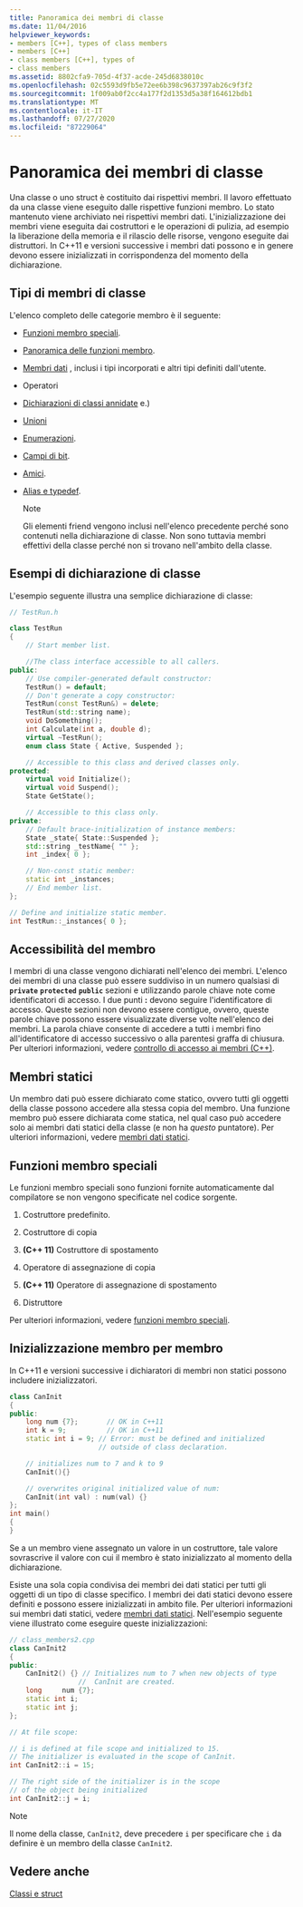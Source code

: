 ```yaml
---
title: Panoramica dei membri di classe
ms.date: 11/04/2016
helpviewer_keywords:
- members [C++], types of class members
- members [C++]
- class members [C++], types of
- class members
ms.assetid: 8802cfa9-705d-4f37-acde-245d6838010c
ms.openlocfilehash: 02c5593d9fb5e72ee6b398c9637397ab26c9f3f2
ms.sourcegitcommit: 1f009ab0f2cc4a177f2d1353d5a38f164612bdb1
ms.translationtype: MT
ms.contentlocale: it-IT
ms.lasthandoff: 07/27/2020
ms.locfileid: "87229064"
---
```

# <a name="class-member-overview"></a>Panoramica dei membri di classe

Una classe o uno struct è costituito dai rispettivi membri. Il lavoro effettuato da una classe viene eseguito dalle rispettive funzioni membro. Lo stato mantenuto viene archiviato nei rispettivi membri dati. L'inizializzazione dei membri viene eseguita dai costruttori e le operazioni di pulizia, ad esempio la liberazione della memoria e il rilascio delle risorse, vengono eseguite dai distruttori. In C++11 e versioni successive i membri dati possono e in genere devono essere inizializzati in corrispondenza del momento della dichiarazione.

## <a name="kinds-of-class-members"></a>Tipi di membri di classe

L'elenco completo delle categorie membro è il seguente:

- [Funzioni membro speciali](special-member-functions.md).

- [Panoramica delle funzioni membro](overview-of-member-functions.md).

- [Membri dati](static-members-cpp.md) , inclusi i tipi incorporati e altri tipi definiti dall'utente.

- Operatori

- [Dichiarazioni di classi annidate](nested-class-declarations.md) e.)

- [Unioni](unions.md)

- [Enumerazioni](../cpp/enumerations-cpp.md).

- [Campi di bit](../cpp/cpp-bit-fields.md).

- [Amici](../cpp/friend-cpp.md).

- [Alias e typedef](../cpp/aliases-and-typedefs-cpp.md).

    > [!NOTE]
    >  Gli elementi friend vengono inclusi nell'elenco precedente perché sono contenuti nella dichiarazione di classe. Non sono tuttavia membri effettivi della classe perché non si trovano nell'ambito della classe.

## <a name="example-class-declaration"></a>Esempi di dichiarazione di classe

L'esempio seguente illustra una semplice dichiarazione di classe:

```cpp
// TestRun.h

class TestRun
{
    // Start member list.

    //The class interface accessible to all callers.
public:
    // Use compiler-generated default constructor:
    TestRun() = default;
    // Don't generate a copy constructor:
    TestRun(const TestRun&) = delete;
    TestRun(std::string name);
    void DoSomething();
    int Calculate(int a, double d);
    virtual ~TestRun();
    enum class State { Active, Suspended };

    // Accessible to this class and derived classes only.
protected:
    virtual void Initialize();
    virtual void Suspend();
    State GetState();

    // Accessible to this class only.
private:
    // Default brace-initialization of instance members:
    State _state{ State::Suspended };
    std::string _testName{ "" };
    int _index{ 0 };

    // Non-const static member:
    static int _instances;
    // End member list.
};

// Define and initialize static member.
int TestRun::_instances{ 0 };
```

## <a name="member-accessibility"></a>Accessibilità del membro

I membri di una classe vengono dichiarati nell'elenco dei membri. L'elenco dei membri di una classe può essere suddiviso in un numero qualsiasi di **`private`** **`protected`** **`public`** sezioni e utilizzando parole chiave note come identificatori di accesso.  I due punti **:** devono seguire l'identificatore di accesso.  Queste sezioni non devono essere contigue, ovvero, queste parole chiave possono essere visualizzate diverse volte nell'elenco dei membri.  La parola chiave consente di accedere a tutti i membri fino all'identificatore di accesso successivo o alla parentesi graffa di chiusura. Per ulteriori informazioni, vedere [controllo di accesso ai membri (C++)](../cpp/member-access-control-cpp.md).

## <a name="static-members"></a>Membri statici

Un membro dati può essere dichiarato come statico, ovvero tutti gli oggetti della classe possono accedere alla stessa copia del membro. Una funzione membro può essere dichiarata come statica, nel qual caso può accedere solo ai membri dati statici della classe (e non ha *questo* puntatore). Per ulteriori informazioni, vedere [membri dati statici](../cpp/static-members-cpp.md).

## <a name="special-member-functions"></a>Funzioni membro speciali

Le funzioni membro speciali sono funzioni fornite automaticamente dal compilatore se non vengono specificate nel codice sorgente.

1. Costruttore predefinito.

1. Costruttore di copia

1. **(C++ 11)** Costruttore di spostamento

1. Operatore di assegnazione di copia

1. **(C++ 11)** Operatore di assegnazione di spostamento

1. Distruttore

Per ulteriori informazioni, vedere [funzioni membro speciali](../cpp/special-member-functions.md).

## <a name="memberwise-initialization"></a>Inizializzazione membro per membro

In C++11 e versioni successive i dichiaratori di membri non statici possono includere inizializzatori.

```cpp
class CanInit
{
public:
    long num {7};       // OK in C++11
    int k = 9;          // OK in C++11
    static int i = 9; // Error: must be defined and initialized
                      // outside of class declaration.

    // initializes num to 7 and k to 9
    CanInit(){}

    // overwrites original initialized value of num:
    CanInit(int val) : num(val) {}
};
int main()
{
}
```

Se a un membro viene assegnato un valore in un costruttore, tale valore sovrascrive il valore con cui il membro è stato inizializzato al momento della dichiarazione.

Esiste una sola copia condivisa dei membri dei dati statici per tutti gli oggetti di un tipo di classe specifico. I membri dei dati statici devono essere definiti e possono essere inizializzati in ambito file. Per ulteriori informazioni sui membri dati statici, vedere [membri dati statici](../cpp/static-members-cpp.md). Nell'esempio seguente viene illustrato come eseguire queste inizializzazioni:

```cpp
// class_members2.cpp
class CanInit2
{
public:
    CanInit2() {} // Initializes num to 7 when new objects of type
                 //  CanInit are created.
    long     num {7};
    static int i;
    static int j;
};

// At file scope:

// i is defined at file scope and initialized to 15.
// The initializer is evaluated in the scope of CanInit.
int CanInit2::i = 15;

// The right side of the initializer is in the scope
// of the object being initialized
int CanInit2::j = i;
```

> [!NOTE]
> Il nome della classe, `CanInit2`, deve precedere `i` per specificare che `i` da definire è un membro della classe `CanInit2`.

## <a name="see-also"></a>Vedere anche

[Classi e struct](../cpp/classes-and-structs-cpp.md)
